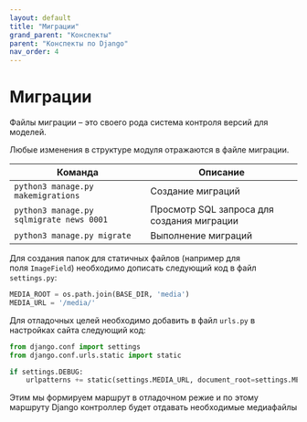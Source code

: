 ```yaml
---
layout: default
title: "Миграции"
grand_parent: "Конспекты"
parent: "Конспекты по Django"
nav_order: 4
---
```


# Миграции

Файлы миграции – это своего рода система контроля версий для моделей.

Любые изменения в структуре модуля отражаются в файле миграции.

| Команда | Описание |
| --- | --- |
| `python3 manage.py makemigrations` | Создание миграций |
| `python3 manage.py sqlmigrate news 0001` | Просмотр SQL запроса для создания миграции |
| `python3 manage.py migrate ` | Выполнение миграций |

Для создания папок для статичных файлов (например для поля `ImageField`) необходимо дописать следующий код в файл `settings.py`:

```python
MEDIA_ROOT = os.path.join(BASE_DIR, 'media')
MEDIA_URL = '/media/'
```

Для отладочных целей необходимо добавить в файл `urls.py` в настройках сайта следующий код:

```python
from django.conf import settings
from django.conf.urls.static import static

if settings.DEBUG:
    urlpatterns += static(settings.MEDIA_URL, document_root=settings.MEDIA_ROOT)
```

Этим мы формируем маршрут в отладочном режие и по этому маршруту Django контроллер будет отдавать необходимые медиафайлы
